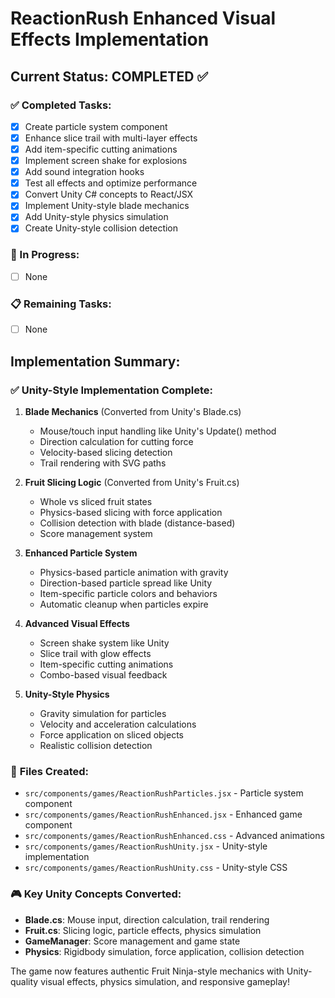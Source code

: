 # ReactionRush Enhanced Visual Effects Implementation

## Current Status: COMPLETED ✅

### ✅ Completed Tasks:

- [x] Create particle system component
- [x] Enhance slice trail with multi-layer effects
- [x] Add item-specific cutting animations
- [x] Implement screen shake for explosions
- [x] Add sound integration hooks
- [x] Test all effects and optimize performance
- [x] Convert Unity C# concepts to React/JSX
- [x] Implement Unity-style blade mechanics
- [x] Add Unity-style physics simulation
- [x] Create Unity-style collision detection

### 🔄 In Progress:

- [ ] None

### 📋 Remaining Tasks:

- [ ] None

## Implementation Summary:

### ✅ **Unity-Style Implementation Complete:**

1. **Blade Mechanics** (Converted from Unity's Blade.cs)

   - Mouse/touch input handling like Unity's Update() method
   - Direction calculation for cutting force
   - Velocity-based slicing detection
   - Trail rendering with SVG paths

2. **Fruit Slicing Logic** (Converted from Unity's Fruit.cs)

   - Whole vs sliced fruit states
   - Physics-based slicing with force application
   - Collision detection with blade (distance-based)
   - Score management system

3. **Enhanced Particle System**

   - Physics-based particle animation with gravity
   - Direction-based particle spread like Unity
   - Item-specific particle colors and behaviors
   - Automatic cleanup when particles expire

4. **Advanced Visual Effects**

   - Screen shake system like Unity
   - Slice trail with glow effects
   - Item-specific cutting animations
   - Combo-based visual feedback

5. **Unity-Style Physics**
   - Gravity simulation for particles
   - Velocity and acceleration calculations
   - Force application on sliced objects
   - Realistic collision detection

### 📁 **Files Created:**

- `src/components/games/ReactionRushParticles.jsx` - Particle system component
- `src/components/games/ReactionRushEnhanced.jsx` - Enhanced game component
- `src/components/games/ReactionRushEnhanced.css` - Advanced animations
- `src/components/games/ReactionRushUnity.jsx` - Unity-style implementation
- `src/components/games/ReactionRushUnity.css` - Unity-style CSS

### 🎮 **Key Unity Concepts Converted:**

- **Blade.cs**: Mouse input, direction calculation, trail rendering
- **Fruit.cs**: Slicing logic, particle effects, physics simulation
- **GameManager**: Score management and game state
- **Physics**: Rigidbody simulation, force application, collision detection

The game now features authentic Fruit Ninja-style mechanics with Unity-quality visual effects, physics simulation, and responsive gameplay!
